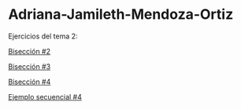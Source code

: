 # Adriana-Jamileth-Mendoza-Ortiz
Ejercicios del tema 2:

[Bisección #2](https://github.com/adrianaMendoza1/Adriana-Jamileth-Mendoza-Ortiz/blob/4528f5929dda57491257504bcff4ef674c95c96f/Bisecci%C3%B3n2)

[Bisección #3](https://github.com/adrianaMendoza1/Adriana-Jamileth-Mendoza-Ortiz/blob/b18deb2faa33452bc8a499617f38469146b504e2/Bisecci%C3%B3n3)

[Bisección #4](https://github.com/adrianaMendoza1/Adriana-Jamileth-Mendoza-Ortiz/blob/0a7a4227779b7f94ccc542b8af1d564bb6e264fb/Bisecci%C3%B3n4)

[Ejemplo secuencial #4](https://github.com/adrianaMendoza1/Adriana-Jamileth-Mendoza-Ortiz/blob/444402f2bf4d18cad23e21ec490e3d6f780b49c4/Secuencial%20%234)
